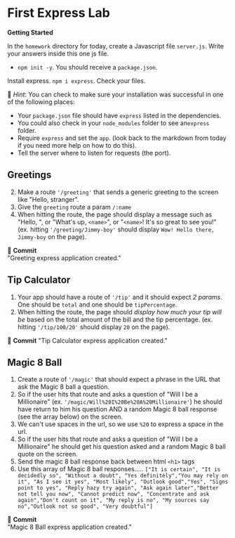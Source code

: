 # First Express Lab
**[](#getting-started)Getting Started**

In the `homework` directory for today, create a Javascript file `server.js`. Write your answers inside this one js file.

*   `npm init -y`. You should receive a `package.json`.

Install express. `npm i express`. Check your files.

:elephant: _Hint_: You can check to make sure your installation was successful in one of the following places:

*   Your `package.json` file should have `express` listed in the dependencies.
*   You could also check in your `node_modules` folder to see an`express` folder.
*   Require `express` and set the `app`. (look back to the markdown from today if you need more help on how to do this).
*   Tell the server where to listen for requests (the port).

[](#greetings)Greetings
-----------------------

2.  Make a route `'/greeting'` that sends a generic greeting to the screen like "Hello, stranger".
3.  Give the `greeting` route a param `/:name`
4.  When hitting the route, the page should display a message such as "Hello, ", or "What's up, `<name>`", or "`<name>`! It's so great to see you!" (ex. hitting `'/greeting/Jimmy-boy'` should display `Wow! Hello there, Jimmy-boy` on the page).

🔴 **Commit**  
"Greeting express application created."

[](#tip-calculator)Tip Calculator
---------------------------------

1.  Your app should have a route of `'/tip'` and it should expect _2 params_. One should be `total` and one should be `tipPercentage`.
2.  When hitting the route, the page should _display how much your tip will be_ based on the total amount of the bill and the tip percentage. (ex. hitting `'/tip/100/20'` should display `20` on the page).

🔴 **Commit**
"Tip Calculator express application created."

[](#magic-8-ball)Magic 8 Ball
-----------------------------

1.  Create a route of `'/magic'` that should expect a phrase in the URL that ask the Magic 8 ball a question.
2.  So if the user hits that route and asks a question of "Will I be a Millionaire" (ex. `'/magic/Will%20I%20Be%20A%20Millionaire'`) he should have return to him his question AND a random Magic 8 ball response (see the array below) on the screen.
3.  We can't use spaces in the url, so we use `%20` to express a space in the url.
4.  So if the user hits that route and asks a question of "Will I be a Millionaire" he should get his question asked and a random Magic 8 ball quote on the screen.
5.  Send the magic 8 ball response back between html `<h1>` tags
6.  Use this array of Magic 8 ball responses.....
`["It is certain", "It is decidedly so", "Without a doubt", "Yes definitely","You may rely on it", "As I see it yes", "Most likely", "Outlook good","Yes", "Signs point to yes", "Reply hazy try again", "Ask again later","Better not tell you now", "Cannot predict now", "Concentrate and ask again","Don't count on it", "My reply is no", "My sources say no","Outlook not so good", "Very doubtful"]`

🔴 **Commit**  
"Magic 8 Ball express application created."